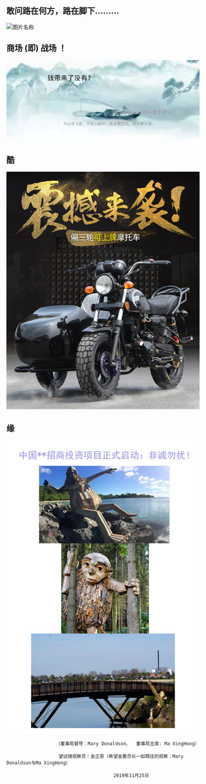 ##  敢问路在何方，路在脚下………

![图片名称](https://imgditan2012.cang.com/201205/02/2012050221300091217327.jpg)

##  商场 (即) 战场 ！ 

![图片名称](https://raw.githubusercontent.com/maxinghong/maxinghong.github.io/master/investor.jpg)

## 酷

![图片名称](https://raw.githubusercontent.com/maxinghong/maxinghong.github.io/master/Three_rounds.jpg)

##  缘

![图片名称](https://raw.githubusercontent.com/maxinghong/maxinghong.github.io/master/Investment.jpg)

                      （董事局督导：Mary Donaldson、  董事局主席: Ma XingHong）
                      
                       望远镜观察员：金正恩（希望金委员长一如既往的观察：Mary Donaldson与Ma XingHong）
                       
                                           2019年11月25日
